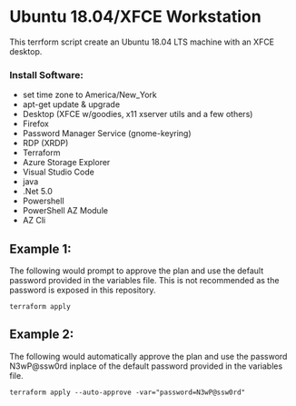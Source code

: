 # Ubuntu 18.04/XFCE Workstation
This terrform script create an Ubuntu 18.04 LTS machine with an XFCE desktop.
### Install Software:
* set time zone to America/New_York
* apt-get update & upgrade
* Desktop (XFCE w/goodies, x11 xserver utils and a few others)
* Firefox
* Password Manager Service (gnome-keyring)
* RDP (XRDP)
* Terraform
* Azure Storage Explorer
* Visual Studio Code
* java
* .Net 5.0
* Powershell
* PowerShell AZ Module
* AZ Cli

## Example 1:
The following would prompt to approve the plan and use the default password provided in the variables file.  This is not recommended as the password is exposed in this repository.

`
terraform apply
`
## Example 2:
The following would automatically approve the plan and use the password N3wP@ssw0rd inplace of the default password provided in the variables file.

`
terraform apply --auto-approve -var="password=N3wP@ssw0rd"
`
